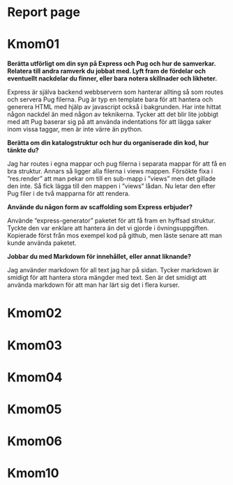 Report page
=========================

Kmom01
=========================

**Berätta utförligt om din syn på Express och Pug och hur de samverkar. Relatera till andra ramverk du jobbat med. Lyft fram de fördelar och eventuellt nackdelar du finner, eller bara notera skillnader och likheter.**

Express är själva backend webbservern som hanterar allting så som routes och servera Pug filerna. Pug är typ en template bara för att hantera och generera HTML med hjälp av javascript också i bakgrunden. Har inte hittat någon nackdel än med någon av teknikerna. Tycker att det blir lite jobbigt med att Pug baserar sig på att använda indentations för att lägga saker inom vissa taggar, men är inte värre än python.

**Berätta om din katalogstruktur och hur du organiserade din kod, hur tänkte du?**

Jag har routes i egna mappar och pug filerna i separata mappar för att få en bra struktur. Annars så ligger alla filerna i views mappen. Försökte fixa i ”res.render” att man pekar om till en sub-mapp i ”views” men det gillade den inte. Så fick lägga till den mappen i ”views” lådan. Nu letar den efter Pug filer i de två mapparna för att rendera.

**Använde du någon form av scaffolding som Express erbjuder?**

Använde ”express-generator” paketet för att få fram en hyffsad struktur. Tyckte den var enklare att hantera än det vi gjorde i övningsuppgiften. Kopierade först från mos exempel kod på github, men läste senare att man kunde använda paketet.

**Jobbar du med Markdown för innehållet, eller annat liknande?**

Jag använder markdown för all text jag har på sidan. Tycker markdown är smidigt för att hantera stora mängder med text. Sen är det smidigt att använda markdown för att man har lärt sig det i flera kurser.


Kmom02
=========================

Kmom03
=========================

Kmom04
=========================

Kmom05
=========================

Kmom06
=========================

Kmom10
=========================
